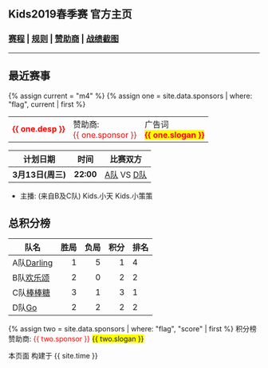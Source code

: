 ## Kids2019春季赛 官方主页
###  [赛程][sche] \| [规则][rule] \| [赞助商][spr] \| [战绩截图](https://m.weibo.cn/u/6852703787)
---

## 最近赛事

{% assign current = "m4" %}
{% assign one = site.data.sponsors | where: "flag", current | first %}
<table> 
   <tr>    
    <td> <b><font color="red">{{ one.desp }}</font></b> </td>
    <td> 赞助商:<br><font color="red">{{ one.sponsor }} </font></td>
      <td> 
         广告词<br>
         <b>
            <font color="red">
               <span style="background-color: yellow">{{ one.slogan }}</span>
            </font>
         </b> 
      </td>
   </tr>
</table>

|计划日期|时间|比赛双方|
|--------|------|----|
|**3月13日(周三)** | **22:00** | [A队][ta] VS [D队][td] |

- 主播: (来自B及C队) Kids.小天 Kids.小策策

## 总积分榜

| 队名            |胜局 | 负局 |  积分 |排名
|-------------   | --: | --: | --: |---|
| A队[Darling][ta] | 1 | 5 | 1 | 4|
| B队[欢乐颂][tb]  | 2 | 0 | 2 | 2|
| C队[棒棒糖][tc]  | 3 | 1 | 3 | 1|
| D队[Go][td]      | 2 | 2 | 2 | 2|

{% assign two = site.data.sponsors | where: "flag", "score" | first %}
积分榜赞助商:<font color="red"> {{ two.sponsor }} </font>
  <span style="background-color: yellow"> {{ two.slogan }} </span>
            
[rule]: rule.md
[ta]: teama.md
[tb]: teamb.md
[tc]: teamc.md
[td]: teamd.md
[spr]: sponsor.md
[r0]: round0.md
[r1]: round1.md
[r2]: round2.md
[r3]: round3.md
[r4]: round4.md
[r5]: round5.md
[r6]: round6.md
[hero]: hero.md
[p1]: pos1.md
[p2]: pos2.md
[p3]: pos3.md
[p4]: pos4.md
[p5]: pos5.md
[sche]: schedule.md

本页面 构建于 {{ site.time }}

